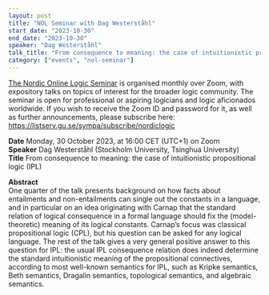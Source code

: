 ```yaml
---
layout: post
title: "NOL Seminar with Dag Westerståhl"
start_date: "2023-10-30"
end_date: "2023-10-30"
speaker: "Dag Westerståhl"
talk_title: "From consequence to meaning: the case of intuitionistic propositional logic (IPL)"
category: ["events", "nol-seminar"]
---
```

[The Nordic Online Logic Seminar](/the-NOL-seminar.html)
is organised monthly over Zoom, with expository talks on topics of interest for
the broader logic community. The seminar is open for professional or aspiring
logicians and logic aficionados worldwide. If you wish to receive the Zoom ID
and password for it, as well as further announcements, please subscribe here:  
<https://listserv.gu.se/sympa/subscribe/nordiclogic>

**Date** Monday, 30 October 2023, at 16:00 CET (UTC+1) on Zoom  
**Speaker** Dag Westerståhl (Stockholm University, Tsinghua University)  
**Title** From consequence to meaning: the case of intuitionistic propositional logic (IPL)

**Abstract**  
One quarter of the talk presents background on how facts about entailments and
non-entailments can single out the constants in a language, and in particular on
an idea originating with Carnap that the standard relation of logical
consequence in a formal language should fix the (model-theoretic) meaning of its
logical constants. Carnap’s focus was classical propositional logic (CPL), but
his question can be asked for any logical language. The rest of the talk gives a
very general positive answer to this question for IPL: the usual IPL consequence
relation does indeed determine the standard intuitionistic meaning of the
propositional connectives, according to most well-known semantics for IPL, such
as Kripke semantics, Beth semantics, Dragalin semantics, topological semantics,
and algebraic semantics.

